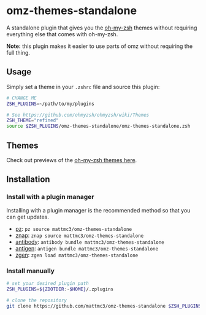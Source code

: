 # omz-themes-standalone

A standalone plugin that gives you the [oh-my-zsh][ohmyzsh] themes without requiring everything else that comes with oh-my-zsh.

**Note:** this plugin makes it easier to use parts of omz without requiring the full thing.

## Usage

Simply set a theme in your `.zshrc` file and source this plugin:

```zsh
# CHANGE ME
ZSH_PLUGINS=~/path/to/my/plugins

# See https://github.com/ohmyzsh/ohmyzsh/wiki/Themes
ZSH_THEME="refined"
source $ZSH_PLUGINS/omz-themes-standalone/omz-themes-standalone.zsh
```

## Themes

Check out previews of the [oh-my-zsh themes here][omz-themes].

## Installation

### Install with a plugin manager

Installing with a plugin manager is the recommended method so that you can get updates.

- [pz]: `pz source mattmc3/omz-themes-standalone`
- [znap]: `znap source mattmc3/omz-themes-standalone`
- [antibody]: `antibody bundle mattmc3/omz-themes-standalone`
- [antigen]: `antigen bundle mattmc3/omz-themes-standalone`
- [zgen]: `zgen load mattmc3/omz-themes-standalone`

### Install manually

```zsh
# set your desired plugin path
ZSH_PLUGINS=${ZDOTDIR:-$HOME}/.zplugins

# clone the repository
git clone https://github.com/mattmc3/omz-themes-standalone $ZSH_PLUGINS/omz-themes-standalone
```

[ohmyzsh]: https://github.com/ohmyzsh/ohmyzsh
[omz-themes]: https://github.com/ohmyzsh/ohmyzsh/wiki/Themes
[antigen]: https://github.com/zsh-users/antigen
[antibody]: https://getantibody.github.io
[pz]: https://github.com/mattmc3/pz
[znap]: https://github.com/marlonrichert/zsh-snap
[zgen]: https://github.com/tarjoilija/zgen
